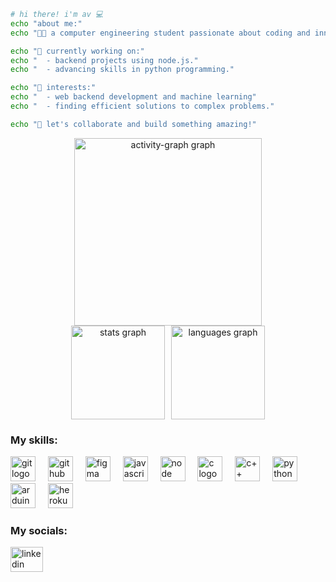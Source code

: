 ```bash
# hi there! i'm av 💻
echo "about me:"
echo "👨‍💻 a computer engineering student passionate about coding and innovation."

echo "🔧 currently working on:"
echo "  - backend projects using node.js."
echo "  - advancing skills in python programming."

echo "🤖 interests:"
echo "  - web backend development and machine learning"
echo "  - finding efficient solutions to complex problems."

echo "🚀 let's collaborate and build something amazing!"
```



<div align="center">
    <img src="https://github-readme-activity-graph.vercel.app/graph?username=aviskarrr&radius=16&theme=vue&area=true&order=5" height="300" alt="activity-graph graph"  />
    <div style="display: flex; justify-content: center; align-items: center; gap: 10px;">
  <img src="https://github-readme-stats.vercel.app/api?username=aviskarrr&hide_title=false&hide_rank=false&show_icons=true&include_all_commits=true&count_private=false&disable_animations=false&theme=vue&locale=en&hide_border=false&order=1" height="150" alt="stats graph" />
  <img src="https://github-readme-stats.vercel.app/api/top-langs?username=aviskarrr&locale=en&hide_title=false&layout=compact&card_width=320&langs_count=5&theme=vue&hide_border=false&order=2" height="150" alt="languages graph" />
    </div>
</div>






### My skills:

<div align="left">
  <img src = "https://raw.githubusercontent.com/marwin1991/profile-technology-icons/refs/heads/main/icons/git.png" height = "40" alt = "git logo"/>
  <img width="12" />
  <img src="https://raw.githubusercontent.com/marwin1991/profile-technology-icons/refs/heads/main/icons/github.png" height="40" alt="github logo"  />
  <img width="12" />
  <img src="https://raw.githubusercontent.com/marwin1991/profile-technology-icons/refs/heads/main/icons/figma.png" height="40" alt="figma logo"  />
  <img width="12" />
  <img src="https://raw.githubusercontent.com/marwin1991/profile-technology-icons/refs/heads/main/icons/javascript.png" height="40" alt="javascript logo"  />
  <img width="12" />
  <img src="https://raw.githubusercontent.com/marwin1991/profile-technology-icons/refs/heads/main/icons/node_js.png" height="40" alt="node logo"  />
  <img width="12" />
  <img src="https://raw.githubusercontent.com/marwin1991/profile-technology-icons/refs/heads/main/icons/c.png" height="40" alt="c logo"  />
  <img width="12" />
  <img src="https://raw.githubusercontent.com/marwin1991/profile-technology-icons/refs/heads/main/icons/c++.png" height="40" alt="c++ logo"  />
  <img width="12" />
  <img src="https://raw.githubusercontent.com/marwin1991/profile-technology-icons/refs/heads/main/icons/python.png" height="40" alt="python logo"  />
  <img width="12" />
  <img src="https://raw.githubusercontent.com/marwin1991/profile-technology-icons/refs/heads/main/icons/arduino.png" height="40" alt="arduino logo"  />
  <img width="12" />
  <img src="https://cdn.jsdelivr.net/gh/devicons/devicon/icons/heroku/heroku-original.svg" height="40" alt="heroku logo"  />
  <img width="12" />
</div>

### My socials:

<div align="left">
  <a href="https://www.linkedin.com/in/aviskarpoudel/" target="_blank">
    <img src="https://raw.githubusercontent.com/maurodesouza/profile-readme-generator/master/src/assets/icons/social/linkedin/default.svg" width="52" height="40" alt="linkedin logo"  />
  </a>
</div>

###
